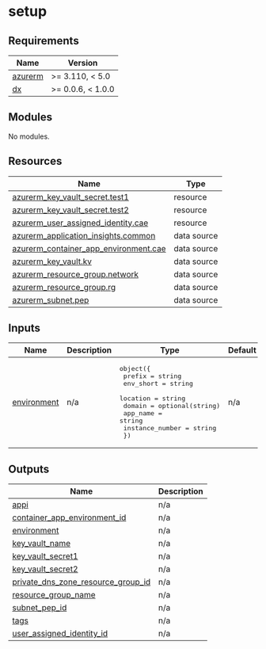 # setup

<!-- BEGIN_TF_DOCS -->
## Requirements

| Name | Version |
|------|---------|
| <a name="requirement_azurerm"></a> [azurerm](#requirement\_azurerm) | >= 3.110, < 5.0 |
| <a name="requirement_dx"></a> [dx](#requirement\_dx) | >= 0.0.6, < 1.0.0 |

## Modules

No modules.

## Resources

| Name | Type |
|------|------|
| [azurerm_key_vault_secret.test1](https://registry.terraform.io/providers/hashicorp/azurerm/latest/docs/resources/key_vault_secret) | resource |
| [azurerm_key_vault_secret.test2](https://registry.terraform.io/providers/hashicorp/azurerm/latest/docs/resources/key_vault_secret) | resource |
| [azurerm_user_assigned_identity.cae](https://registry.terraform.io/providers/hashicorp/azurerm/latest/docs/resources/user_assigned_identity) | resource |
| [azurerm_application_insights.common](https://registry.terraform.io/providers/hashicorp/azurerm/latest/docs/data-sources/application_insights) | data source |
| [azurerm_container_app_environment.cae](https://registry.terraform.io/providers/hashicorp/azurerm/latest/docs/data-sources/container_app_environment) | data source |
| [azurerm_key_vault.kv](https://registry.terraform.io/providers/hashicorp/azurerm/latest/docs/data-sources/key_vault) | data source |
| [azurerm_resource_group.network](https://registry.terraform.io/providers/hashicorp/azurerm/latest/docs/data-sources/resource_group) | data source |
| [azurerm_resource_group.rg](https://registry.terraform.io/providers/hashicorp/azurerm/latest/docs/data-sources/resource_group) | data source |
| [azurerm_subnet.pep](https://registry.terraform.io/providers/hashicorp/azurerm/latest/docs/data-sources/subnet) | data source |

## Inputs

| Name | Description | Type | Default | Required |
|------|-------------|------|---------|:--------:|
| <a name="input_environment"></a> [environment](#input\_environment) | n/a | <pre>object({<br/>    prefix          = string<br/>    env_short       = string<br/>    location        = string<br/>    domain          = optional(string)<br/>    app_name        = string<br/>    instance_number = string<br/>  })</pre> | n/a | yes |

## Outputs

| Name | Description |
|------|-------------|
| <a name="output_appi"></a> [appi](#output\_appi) | n/a |
| <a name="output_container_app_environment_id"></a> [container\_app\_environment\_id](#output\_container\_app\_environment\_id) | n/a |
| <a name="output_environment"></a> [environment](#output\_environment) | n/a |
| <a name="output_key_vault_name"></a> [key\_vault\_name](#output\_key\_vault\_name) | n/a |
| <a name="output_key_vault_secret1"></a> [key\_vault\_secret1](#output\_key\_vault\_secret1) | n/a |
| <a name="output_key_vault_secret2"></a> [key\_vault\_secret2](#output\_key\_vault\_secret2) | n/a |
| <a name="output_private_dns_zone_resource_group_id"></a> [private\_dns\_zone\_resource\_group\_id](#output\_private\_dns\_zone\_resource\_group\_id) | n/a |
| <a name="output_resource_group_name"></a> [resource\_group\_name](#output\_resource\_group\_name) | n/a |
| <a name="output_subnet_pep_id"></a> [subnet\_pep\_id](#output\_subnet\_pep\_id) | n/a |
| <a name="output_tags"></a> [tags](#output\_tags) | n/a |
| <a name="output_user_assigned_identity_id"></a> [user\_assigned\_identity\_id](#output\_user\_assigned\_identity\_id) | n/a |
<!-- END_TF_DOCS -->
